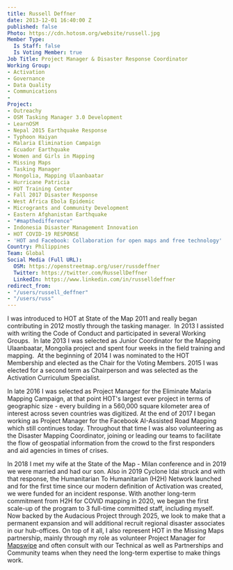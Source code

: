 ```yaml
---
title: Russell Deffner
date: 2013-12-01 16:40:00 Z
published: false
Photo: https://cdn.hotosm.org/website/russell.jpg
Member Type:
  Is Staff: false
  Is Voting Member: true
Job Title: Project Manager & Disaster Response Coordinator
Working Group:
- Activation
- Governance
- Data Quality
- Communications
- 
Project:
- Outreachy
- OSM Tasking Manager 3.0 Development
- LearnOSM
- Nepal 2015 Earthquake Response
- Typhoon Haiyan
- Malaria Elimination Campaign
- Ecuador Earthquake
- Women and Girls in Mapping
- Missing Maps
- Tasking Manager
- Mongolia, Mapping Ulaanbaatar
- Hurricane Patricia
- HOT Training Center
- Fall 2017 Disaster Response
- West Africa Ebola Epidemic
- Microgrants and Community Development
- Eastern Afghanistan Earthquake
- "#mapthedifference"
- Indonesia Disaster Management Innovation
- HOT COVID-19 RESPONSE
- 'HOT and Facebook: Collaboration for open maps and free technology'
Country: Philippines
Team: Global
Social Media (Full URL):
  OSM: https://openstreetmap.org/user/russdeffner
  Twitter: https://twitter.com/RussellDeffner
  LinkedIn: https://www.linkedin.com/in/russelldeffner
redirect_from:
- "/users/russell_deffner"
- "/users/russ"
---
```


<p>I was introduced to HOT at State of the Map 2011 and really began contributing in 2012 mostly through the tasking manager.&nbsp; In 2013 I assisted with writing the Code of Conduct and participated in several Working Groups.&nbsp; In late 2013 I was selected as Junior Coordinator for the Mapping Ulaanbaatar, Mongolia project and spent four weeks in the field training and mapping.&nbsp; At the beginning of 2014 I was nominated to the HOT Membership and elected as the Chair for the Voting Members. 2015 I was elected for a second term as Chairperson and was selected as the Activation Curriculum Specialist.</p><p>In late 2016 I was selected as Project Manager for the Eliminate Malaria Mapping Campaign, at that point HOT's largest ever project in terms of geographic size - every building in a 560,000 square kilometer area of interest across seven countries was digitized. At the end of 2017 I began working as Project Manager for the Facebook AI-Assisted Road Mapping which still continues today. Throughout that time I was also volunteering as the Disaster Mapping Coordinator, joining or leading our teams to facilitate the flow of geospatial information from the crowd to the first responders and aid agencies in times of crises.</p><p>In 2018 I met my wife at the State of the Map - Milan conference and in 2019 we were married and had our son. Also in 2019 Cyclone Idai struck and with that response, the Humanitarian To Humanitarian (H2H) Network launched and for the first time since our modern definition of Activation was created, we were funded for an incident response. With another long-term commitment from H2H for COVID mapping in 2020, we began the first scale-up of the program to 3 full-time committed staff, including myself. Now backed by the Audacious Project through 2025, we look to make that a permanent expansion and will additional recruit regional disaster associates in our hub-offices. On top of it all, I also represent HOT in the Missing Maps partnership, mainly through my role as volunteer Project Manager for <a href="http://mapswipe.org/">Mapswipe</a> and often consult with our Technical as well as Partnerships and Community teams when they need the long-term expertise to make things work.</p>
